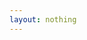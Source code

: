 ```yaml
---
layout: nothing
---
```



<script type="text/javascript">
  window.location = "http://www.smv.feg-stuttgart.de";
</script>
